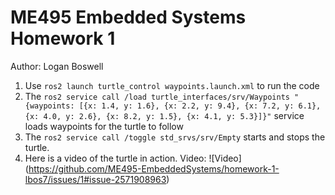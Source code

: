 # ME495 Embedded Systems Homework 1
Author: Logan Boswell
1. Use `ros2 launch turtle_control waypoints.launch.xml` to run the code
2. The `ros2 service call /load turtle_interfaces/srv/Waypoints "{waypoints: [{x: 1.4, y: 1.6}, {x: 2.2, y: 9.4}, {x: 7.2, y: 6.1}, {x: 4.0, y: 2.6}, {x: 8.2, y: 1.5}, {x: 4.1, y: 5.3}]}"` service loads waypoints for the turtle to follow
3. The `ros2 service call /toggle std_srvs/srv/Empty` starts and stops the turtle.
4. Here is a video of the turtle in action.
    Video:
    ![Video] (https://github.com/ME495-EmbeddedSystems/homework-1-lbos7/issues/1#issue-2571908963)